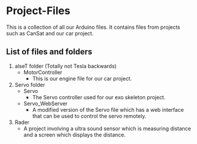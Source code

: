 # Project-Files
This is a collection of all our Arduino files. It contains files from projects such as CanSat and our car project.

## List of files and folders
1. alseT folder (Totally not Tesla backwards)
   - MotorController
     - This is our engine file for our car project.
2. Servo folder
   - Servo
     - The Servo controller used for our exo skeleton project.
   - Servo_WebServer
     - A modified version of the Servo file which has a web interface that can be used to control the servo remotely.
3. Rader
   - A project involving a ultra sound sensor which is measuring distance and a screen which displays the distance.
